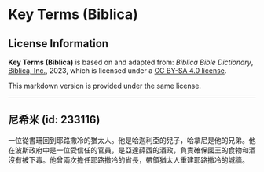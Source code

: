# Key Terms (Biblica)

## License Information

**Key Terms (Biblica)** is based on and adapted from: _Biblica Bible Dictionary_, [Biblica, Inc.](https://www.biblica.com/), 2023, which is licensed under a [CC BY-SA 4.0 license](https://creativecommons.org/licenses/by-sa/4.0/legalcode.en).

This markdown version is provided under the same license.



--------------------------------

## 尼希米 (id: 233116)

一位從書珊回到耶路撒冷的猶太人。他是哈迦利亞的兒子，哈拿尼是他的兄弟。他在波斯政府中是一位受信任的官員，是亞達薛西的酒政，負責確保國王的食物和酒沒有被下毒。他曾兩次擔任耶路撒冷的省長，帶領猶太人重建耶路撒冷的城牆。



